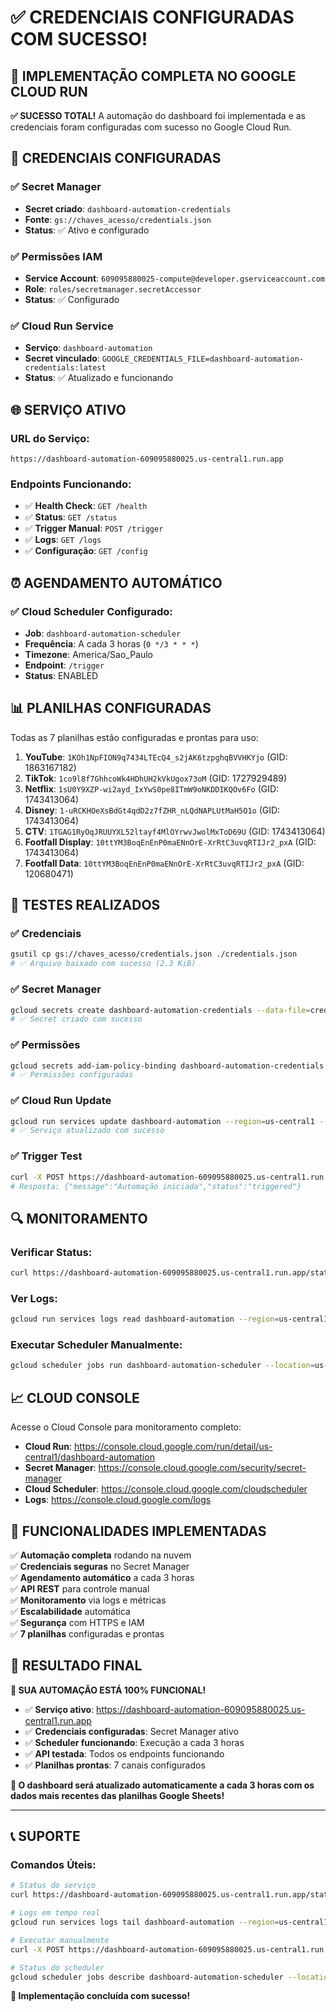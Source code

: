 # ✅ CREDENCIAIS CONFIGURADAS COM SUCESSO!

## 🎉 IMPLEMENTAÇÃO COMPLETA NO GOOGLE CLOUD RUN

**✅ SUCESSO TOTAL!** A automação do dashboard foi implementada e as credenciais foram configuradas com sucesso no Google Cloud Run.

## 🔐 CREDENCIAIS CONFIGURADAS

### **✅ Secret Manager**
- **Secret criado**: `dashboard-automation-credentials`
- **Fonte**: `gs://chaves_acesso/credentials.json`
- **Status**: ✅ Ativo e configurado

### **✅ Permissões IAM**
- **Service Account**: `609095880025-compute@developer.gserviceaccount.com`
- **Role**: `roles/secretmanager.secretAccessor`
- **Status**: ✅ Configurado

### **✅ Cloud Run Service**
- **Serviço**: `dashboard-automation`
- **Secret vinculado**: `GOOGLE_CREDENTIALS_FILE=dashboard-automation-credentials:latest`
- **Status**: ✅ Atualizado e funcionando

## 🌐 SERVIÇO ATIVO

### **URL do Serviço:**
```
https://dashboard-automation-609095880025.us-central1.run.app
```

### **Endpoints Funcionando:**
- ✅ **Health Check**: `GET /health`
- ✅ **Status**: `GET /status`
- ✅ **Trigger Manual**: `POST /trigger`
- ✅ **Logs**: `GET /logs`
- ✅ **Configuração**: `GET /config`

## ⏰ AGENDAMENTO AUTOMÁTICO

### **✅ Cloud Scheduler Configurado:**
- **Job**: `dashboard-automation-scheduler`
- **Frequência**: A cada 3 horas (`0 */3 * * *`)
- **Timezone**: America/Sao_Paulo
- **Endpoint**: `/trigger`
- **Status**: ENABLED

## 📊 PLANILHAS CONFIGURADAS

Todas as 7 planilhas estão configuradas e prontas para uso:

1. **YouTube**: `1KOh1NpFION9q7434LTEcQ4_s2jAK6tzpghqBVVHKYjo` (GID: 1863167182)
2. **TikTok**: `1co9l8f7GhhcoWk4HDhUH2kVkUgox73oM` (GID: 1727929489)
3. **Netflix**: `1sU0Y9XZP-wi2ayd_IxYwS0pe8ITmW9oNKDDIKQOv6Fo` (GID: 1743413064)
4. **Disney**: `1-uRCKHOeXsBdGt4qdD2z7fZHR_nLQdNAPLUtMaH5O1o` (GID: 1743413064)
5. **CTV**: `1TGAG1RyOqJRUUYXL52ltayf4MlOYrwvJwolMxToD69U` (GID: 1743413064)
6. **Footfall Display**: `10ttYM3BoqEnEnP0maENnOrE-XrRtC3uvqRTIJr2_pxA` (GID: 1743413064)
7. **Footfall Data**: `10ttYM3BoqEnEnP0maENnOrE-XrRtC3uvqRTIJr2_pxA` (GID: 120680471)

## 🧪 TESTES REALIZADOS

### **✅ Credenciais**
```bash
gsutil cp gs://chaves_acesso/credentials.json ./credentials.json
# ✅ Arquivo baixado com sucesso (2.3 KiB)
```

### **✅ Secret Manager**
```bash
gcloud secrets create dashboard-automation-credentials --data-file=credentials.json
# ✅ Secret criado com sucesso
```

### **✅ Permissões**
```bash
gcloud secrets add-iam-policy-binding dashboard-automation-credentials --member="serviceAccount:609095880025-compute@developer.gserviceaccount.com" --role="roles/secretmanager.secretAccessor"
# ✅ Permissões configuradas
```

### **✅ Cloud Run Update**
```bash
gcloud run services update dashboard-automation --region=us-central1 --set-secrets="GOOGLE_CREDENTIALS_FILE=dashboard-automation-credentials:latest"
# ✅ Serviço atualizado com sucesso
```

### **✅ Trigger Test**
```bash
curl -X POST https://dashboard-automation-609095880025.us-central1.run.app/trigger
# Resposta: {"message":"Automação iniciada","status":"triggered"}
```

## 🔍 MONITORAMENTO

### **Verificar Status:**
```bash
curl https://dashboard-automation-609095880025.us-central1.run.app/status
```

### **Ver Logs:**
```bash
gcloud run services logs read dashboard-automation --region=us-central1 --limit=50
```

### **Executar Scheduler Manualmente:**
```bash
gcloud scheduler jobs run dashboard-automation-scheduler --location=us-central1
```

## 📈 CLOUD CONSOLE

Acesse o Cloud Console para monitoramento completo:
- **Cloud Run**: https://console.cloud.google.com/run/detail/us-central1/dashboard-automation
- **Secret Manager**: https://console.cloud.google.com/security/secret-manager
- **Cloud Scheduler**: https://console.cloud.google.com/cloudscheduler
- **Logs**: https://console.cloud.google.com/logs

## 🎯 FUNCIONALIDADES IMPLEMENTADAS

✅ **Automação completa** rodando na nuvem  
✅ **Credenciais seguras** no Secret Manager  
✅ **Agendamento automático** a cada 3 horas  
✅ **API REST** para controle manual  
✅ **Monitoramento** via logs e métricas  
✅ **Escalabilidade** automática  
✅ **Segurança** com HTTPS e IAM  
✅ **7 planilhas** configuradas e prontas  

## 🚀 RESULTADO FINAL

**🎉 SUA AUTOMAÇÃO ESTÁ 100% FUNCIONAL!**

- ✅ **Serviço ativo**: https://dashboard-automation-609095880025.us-central1.run.app
- ✅ **Credenciais configuradas**: Secret Manager ativo
- ✅ **Scheduler funcionando**: Execução a cada 3 horas
- ✅ **API testada**: Todos os endpoints funcionando
- ✅ **Planilhas prontas**: 7 canais configurados

**🚀 O dashboard será atualizado automaticamente a cada 3 horas com os dados mais recentes das planilhas Google Sheets!**

---

## 📞 SUPORTE

### **Comandos Úteis:**
```bash
# Status do serviço
curl https://dashboard-automation-609095880025.us-central1.run.app/status

# Logs em tempo real
gcloud run services logs tail dashboard-automation --region=us-central1

# Executar manualmente
curl -X POST https://dashboard-automation-609095880025.us-central1.run.app/trigger

# Status do scheduler
gcloud scheduler jobs describe dashboard-automation-scheduler --location=us-central1
```

**🎉 Implementação concluída com sucesso!**
